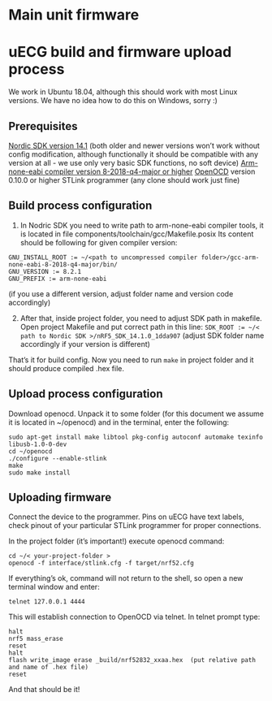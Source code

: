# Main unit firmware

# uECG build and firmware upload process

We work in Ubuntu 18.04, although this should work with most Linux versions. We have no idea how to do this on Windows, sorry :)

## Prerequisites
   [Nordic SDK version 14.1](https://developer.nordicsemi.com/nRF5_SDK/nRF5_SDK_v14.x.x/nRF5_SDK_14.1.0_1dda907.zip) (both older and newer versions won’t work without config modification, although functionally it should be compatible with any version at all - we use only very basic SDK functions, no soft device)
   [Arm-none-eabi compiler version 8-2018-q4-major or higher](https://developer.arm.com/tools-and-software/open-source-software/developer-tools/gnu-toolchain/gnu-rm/downloads)
   [OpenOCD](https://sourceforge.net/projects/openocd/files/openocd/0.10.0/) version 0.10.0 or higher 
   STLink programmer (any clone should work just fine)

## Build process configuration
1. In Nodric SDK you need to write path to arm-none-eabi compiler tools, it is located in file components/toolchain/gcc/Makefile.posix
Its content should be following for given compiler version:
```
GNU_INSTALL_ROOT := ~/<path to uncompressed compiler folder>/gcc-arm-none-eabi-8-2018-q4-major/bin/
GNU_VERSION := 8.2.1
GNU_PREFIX := arm-none-eabi
```
(if you use a different version, adjust folder name and version code accordingly)

2. After that, inside project folder, you need to adjust SDK path in makefile. Open project Makefile and put correct path in this line:
`SDK_ROOT := ~/< path to Nordic SDK >/nRF5_SDK_14.1.0_1dda907`
(adjust SDK folder name accordingly if your version is different)

That’s it for build config. Now you need to run
`make`
in project folder and it should produce compiled .hex file.

## Upload process configuration
Download openocd. Unpack it to some folder (for this document we assume it is located in ~/openocd) and in the terminal, enter the following:

```
sudo apt-get install make libtool pkg-config autoconf automake texinfo libusb-1.0-0-dev
cd ~/openocd
./configure --enable-stlink
make
sudo make install
```

## Uploading firmware
Connect the device to the programmer. Pins on uECG have text labels, check pinout of your particular STLink programmer for proper connections.

In the project folder (it’s important!) execute openocd command:

```
cd ~/< your-project-folder >
openocd -f interface/stlink.cfg -f target/nrf52.cfg
```

If everything’s ok, command will not return to the shell, so open a new terminal window and enter:

`telnet 127.0.0.1 4444`

This will establish connection to OpenOCD via telnet. In telnet prompt type:

```
halt
nrf5 mass_erase
reset
halt
flash write_image erase _build/nrf52832_xxaa.hex  (put relative path and name of .hex file)
reset
```

And that should be it!
